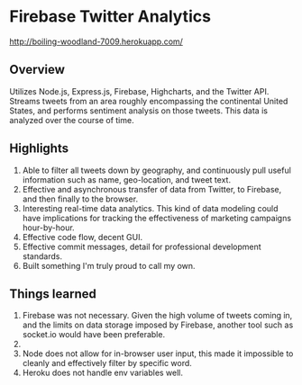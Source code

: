 <h1>Firebase Twitter Analytics</h1>


<a href = "http://boiling-woodland-7009.herokuapp.com/">http://boiling-woodland-7009.herokuapp.com/</a>
<h2>Overview</h2>

<p>Utilizes Node.js, Express.js, Firebase, Highcharts, and the Twitter API. Streams tweets from an area roughly encompassing the continental United States, and performs sentiment analysis on those tweets. This data is analyzed over the course of time.</p>

<h2>Highlights</h2>

<ol>
<li>Able to filter all tweets down by geography, and continuously pull useful information such as name, geo-location, and tweet text.</li>
<li>Effective and asynchronous transfer of data from Twitter, to Firebase, and then finally to the browser.</li>
<li>Interesting real-time data analytics. This kind of data modeling could have implications for tracking the effectiveness of marketing campaigns hour-by-hour.</li>
<li>Effective code flow, decent GUI.</li>
<li>Effective commit messages, detail for professional development standards.</li>
<li>Built something I'm truly proud to call my own.</li>
</ol>

<h2>Things learned</h2>
<ol>
<li>Firebase was not necessary. Given the high volume of tweets coming in, and the limits on data storage imposed by Firebase, another tool such as socket.io would have been preferable.<li>
<li>Node does not allow for in-browser user input, this made it impossible to cleanly and effectively filter by specific word.</li>
<li>Heroku does not handle env variables well.</li>
</ol>